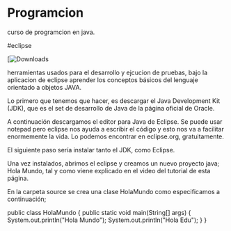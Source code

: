 # Programcion

curso de programcion en java.

#eclipse

[![ Downloads](http://www.eclipse.org/neon/)

herramientas usados para el desarrollo y ejcucion de pruebas, bajo la aplicacion de eclipse
aprender los conceptos básicos del lenguaje orientado a objetos JAVA.

Lo primero que tenemos que hacer, es descargar el Java Development Kit (JDK), que es el set de desarrollo de Java de la página oficial de Oracle.

A continuación descargamos el editor para Java de Eclipse. Se puede usar notepad pero eclipse nos ayuda a escribir el código y esto nos va a facilitar enormemente la vida. Lo podemos encontrar en eclipse.org, gratuitamente.

El siguiente paso sería instalar tanto el JDK, como Eclipse.

Una vez instalados, abrimos el eclipse y creamos un nuevo proyecto java; Hola Mundo, tal y como viene explicado en el video del tutorial de esta página.

En la carpeta source se crea una clase HolaMundo como especificamos a continuación;

public class HolaMundo {
	public static void main(String[] args) {
		System.out.println("Hola Mundo");
		System.out.println("Hola Edu");
	}
}
